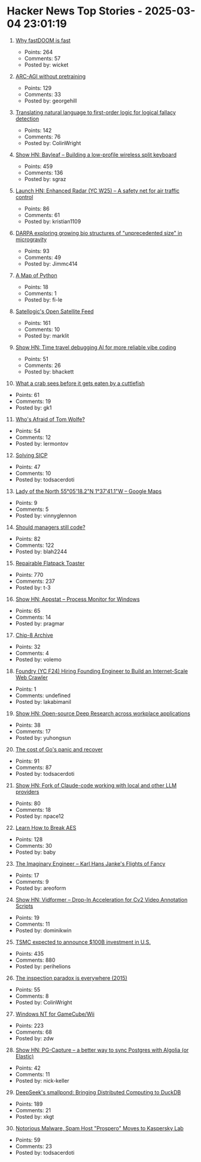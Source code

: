 # Hacker News Top Stories - 2025-03-04 23:01:19

1. [Why fastDOOM is fast](https://fabiensanglard.net/fastdoom/index.html)
   - Points: 264
   - Comments: 57
   - Posted by: wicket

2. [ARC-AGI without pretraining](https://iliao2345.github.io/blog_posts/arc_agi_without_pretraining/arc_agi_without_pretraining.html)
   - Points: 129
   - Comments: 33
   - Posted by: georgehill

3. [Translating natural language to first-order logic for logical fallacy detection](https://arxiv.org/abs/2405.02318)
   - Points: 142
   - Comments: 76
   - Posted by: ColinWright

4. [Show HN: Bayleaf – Building a low-profile wireless split keyboard](https://www.graz.io/articles/bayleaf-wireless-keyboard)
   - Points: 459
   - Comments: 136
   - Posted by: sgraz

5. [Launch HN: Enhanced Radar (YC W25) – A safety net for air traffic control](undefined)
   - Points: 86
   - Comments: 61
   - Posted by: kristian1109

6. [DARPA exploring growing bio structures of "unprecedented size" in microgravity](https://sam.gov/opp/426e5868fcf74dd4ada3768b00b09234/view)
   - Points: 93
   - Comments: 49
   - Posted by: Jimmc414

7. [A Map of Python](https://fi-le.net/pypi/)
   - Points: 18
   - Comments: 1
   - Posted by: fi-le

8. [Satellogic's Open Satellite Feed](https://tech.marksblogg.com/satellogic-open-data-feed.html)
   - Points: 161
   - Comments: 10
   - Posted by: marklit

9. [Show HN: Time travel debugging AI for more reliable vibe coding](https://nut.new)
   - Points: 51
   - Comments: 26
   - Posted by: bhackett

10. [What a crab sees before it gets eaten by a cuttlefish](https://www.nytimes.com/2025/03/03/science/cuttlefish-camouflage-huting-crabs.html)
   - Points: 61
   - Comments: 19
   - Posted by: gk1

11. [Who's Afraid of Tom Wolfe?](https://commonreader.wustl.edu/c/whos-afraid-of-tom-wolfe/)
   - Points: 54
   - Comments: 12
   - Posted by: lermontov

12. [Solving SICP](https://lockywolf.wordpress.com/2021/02/08/solving-sicp/)
   - Points: 47
   - Comments: 10
   - Posted by: todsacerdoti

13. [Lady of the North 55°05'18.2"N 1°37'41.1"W – Google Maps](https://www.google.com/maps/place/55%C2%B005%2718.2%22N+1%C2%B037%2741.1%22W/@55.0880524,-1.6278944,693a,35y,270h/data=!3m1!1e3!4m4!3m3!8m2!3d55.088389!4d-1.628083?hl=en&entry=ttu&g_ep=EgoyMDI1MDIyNi4xIKXMDSoASAFQAw%3D%3D)
   - Points: 9
   - Comments: 5
   - Posted by: vinnyglennon

14. [Should managers still code?](https://theengineeringmanager.substack.com/p/should-managers-still-code)
   - Points: 82
   - Comments: 122
   - Posted by: blah2244

15. [Repairable Flatpack Toaster](https://www.kaseyhou.com/#/repairable-flatpack-toaster/)
   - Points: 770
   - Comments: 237
   - Posted by: t-3

16. [Show HN: Appstat – Process Monitor for Windows](https://pragmar.com/appstat/)
   - Points: 65
   - Comments: 14
   - Posted by: pragmar

17. [Chip-8 Archive](https://johnearnest.github.io/chip8Archive/)
   - Points: 32
   - Comments: 4
   - Posted by: volemo

18. [Foundry (YC F24) Hiring Founding Engineer to Build an Internet-Scale Web Crawler](https://www.ycombinator.com/companies/foundry/jobs/xtwLIsF-founding-engineer-large-scale-web-scraping-crawling)
   - Points: 1
   - Comments: undefined
   - Posted by: lakabimanil

19. [Show HN: Open-source Deep Research across workplace applications](https://github.com/onyx-dot-app/onyx)
   - Points: 38
   - Comments: 17
   - Posted by: yuhongsun

20. [The cost of Go's panic and recover](https://jub0bs.com/posts/2025-02-28-cost-of-panic-recover/)
   - Points: 91
   - Comments: 87
   - Posted by: todsacerdoti

21. [Show HN: Fork of Claude-code working with local and other LLM providers](https://github.com/dnakov/anon-kode)
   - Points: 80
   - Comments: 18
   - Posted by: npace12

22. [Learn How to Break AES](https://davidwong.fr/blockbreakers/)
   - Points: 128
   - Comments: 30
   - Posted by: baby

23. [The Imaginary Engineer – Karl Hans Janke's Flights of Fancy](https://www.cabinetmagazine.org/issues/29/lee.php)
   - Points: 17
   - Comments: 9
   - Posted by: areoform

24. [Show HN: Vidformer – Drop-In Acceleration for Cv2 Video Annotation Scripts](https://github.com/ixlab/vidformer)
   - Points: 19
   - Comments: 11
   - Posted by: dominikwin

25. [TSMC expected to announce $100B investment in U.S.](https://www.wsj.com/tech/trump-chip-maker-tsmc-expected-to-announce-100-billion-investment-in-u-s-02a44399)
   - Points: 435
   - Comments: 880
   - Posted by: perihelions

26. [The inspection paradox is everywhere (2015)](http://allendowney.blogspot.com/2015/08/the-inspection-paradox-is-everywhere.html)
   - Points: 55
   - Comments: 8
   - Posted by: ColinWright

27. [Windows NT for GameCube/Wii](https://github.com/Wack0/entii-for-workcubes)
   - Points: 223
   - Comments: 68
   - Posted by: zdw

28. [Show HN: PG-Capture – a better way to sync Postgres with Algolia (or Elastic)](https://pg-capture.onrender.com/)
   - Points: 42
   - Comments: 11
   - Posted by: nick-keller

29. [DeepSeek's smallpond: Bringing Distributed Computing to DuckDB](https://mehdio.substack.com/p/duckdb-goes-distributed-deepseeks)
   - Points: 189
   - Comments: 21
   - Posted by: xkgt

30. [Notorious Malware, Spam Host "Prospero" Moves to Kaspersky Lab](https://krebsonsecurity.com/2025/02/notorious-malware-spam-host-prospero-moves-to-kaspersky-lab/)
   - Points: 59
   - Comments: 23
   - Posted by: todsacerdoti

